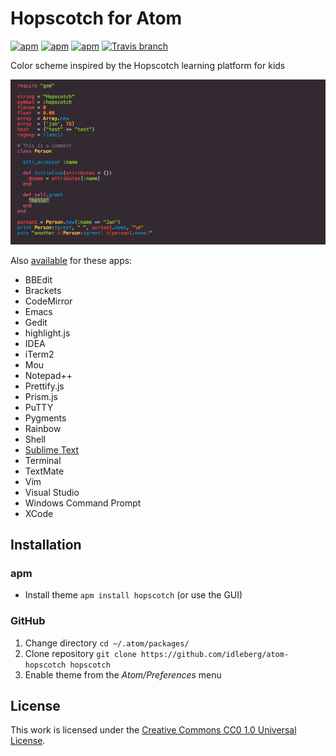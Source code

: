 # Hopscotch for Atom

[![apm](https://img.shields.io/apm/l/hopscotch.svg?style=flat-square)](https://atom.io/themes/hopscotch)
[![apm](https://img.shields.io/apm/v/hopscotch.svg?style=flat-square)](https://atom.io/packages/hopscotch)
[![apm](https://img.shields.io/apm/dm/hopscotch.svg?style=flat-square)](https://atom.io/packages/hopscotch)
[![Travis branch](https://img.shields.io/travis/idleberg/atom-hopscotch/master.svg?style=flat-square)](https://travis-ci.org/idleberg/atom-hopscotch)

Color scheme inspired by the Hopscotch learning platform for kids 

![Screenshot](https://raw.githubusercontent.com/idleberg/atom-hopscotch/master/preview.png)

Also [available](https://github.com/idleberg/Hopscotch) for these apps:

* BBEdit
* Brackets
* CodeMirror
* Emacs
* Gedit
* highlight.js
* IDEA
* iTerm2
* Mou
* Notepad++
* Prettify.js
* Prism.js
* PuTTY
* Pygments
* Rainbow
* Shell
* [Sublime Text](https://packagecontrol.io/packages/Hopscotch%20Color%20Scheme)
* Terminal
* TextMate
* Vim
* Visual Studio
* Windows Command Prompt
* XCode

## Installation

### apm

* Install theme `apm install hopscotch` (or use the GUI)

### GitHub

1. Change directory `cd ~/.atom/packages/`
2. Clone repository `git clone https://github.com/idleberg/atom-hopscotch hopscotch`
3. Enable theme from the *Atom/Preferences* menu

## License

This work is licensed under the [Creative Commons CC0 1.0 Universal License](http://creativecommons.org/publicdomain/zero/1.0/legalcode).